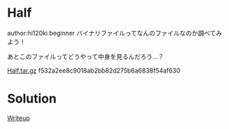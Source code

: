 # Half
author:hi120ki
beginner
バイナリファイルってなんのファイルなのか調べてみよう！

あとこのファイルってどうやって中身を見るんだろう...？

[Half.tar.gz](https://score.beginners.seccon.jp/api/download?key=beginners23%2FHalf.tar.gz)
f532a2ee8c9018ab2bb82d275b6a6838f54af630

# Solution
[Writeup](./solve/writeup.md)

